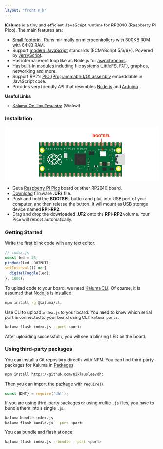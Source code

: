```yaml
---
layout: "front.njk"
---
```


__Kaluma__ is a tiny and efficient JavaScript runtime for RP2040 (Raspberry Pi Pico). The main features are:

- <u>Small footprint</u>. Runs minimally on microcontrollers with 300KB ROM with 64KB RAM.
- Support <u>modern JavaScript</u> standards (ECMAScript 5/6/6+). Powered by [JerryScript](https://jerryscript.net/).
- Has internal event loop like as Node.js for <u>asynchronous</u>.
- Has <u>built-in modules</u> including file systems (LittleFS, FAT), graphics, networking and more.
- Support RP2's <u>PIO (Programmable I/O) assembly</u> embeddable in JavaScript code.
- Provides very friendly API that resembles <u>Node.js</u> and <u>Arduino</u>.

__Useful Links__

- [Kaluma On-line Emulator](https://wokwi.com/projects/new/kaluma-pi-pico) (Wokwi)


### Installation

![Pico](images/pico.png)

- Get a [Raspberry Pi Pico](https://www.raspberrypi.org/products/raspberry-pi-pico/) board or other RP2040 board.
- [Download](/download) firmware __.UF2__ file.
- Push and hold the __BOOTSEL__ button and plug into USB port of your computer, and then release the button. It will mount as USB storage device named __RPI-RP2__.
- Drag and drop the downloaded __.UF2__ onto the __RPI-RP2__ volume. Your Pico will reboot automatically.

### Getting Started

Write the first blink code with any text editor.

```js
// index.js
const led = 25;
pinMode(led, OUTPUT);
setInterval(() => {
  digitalToggle(led);
}, 1000);
```

To upload code to your board, we need [Kaluma CLI](https://github.com/kaluma-project/kaluma-cli). Of course, it is assumed that [Node.js](https://nodejs.org) is installed.

```bash
npm install -g @kaluma/cli
```

Use CLI to upload `index.js` to your board. You need to know which serial port is connected to your board using CLI: `kaluma ports`.

```bash
kaluma flash index.js --port <port>
```

After uploading successfully, you will see a blinking LED on the board.

### Using third-party packages

You can install a Git repository directly with NPM. You can find third-party packages for Kaluma in [Packages](/packages).

```bash
npm install https://github.com/niklauslee/dht
```

Then you can import the package with `require()`.

```js
const {DHT} = require('dht');
```

If you are using third-party packages or using multie `.js` files, you have to bundle them into a single `.js`.

```bash
kaluma bundle index.js
kaluma flash bundle.js --port <port>
```

You can bundle and flash at once:

```bash
kaluma flash index.js --bundle --port <port>
```

